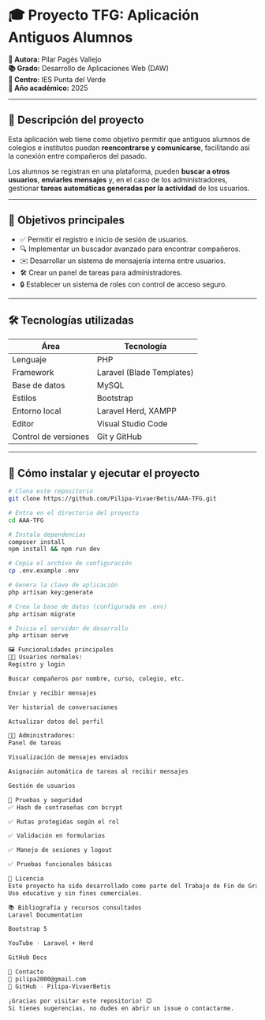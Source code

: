 # 🎓 Proyecto TFG: Aplicación Antiguos Alumnos

**👤 Autora:** Pilar Pagés Vallejo  
**📚 Grado:** Desarrollo de Aplicaciones Web (DAW)  
**🏫 Centro:** IES Punta del Verde  
**📅 Año académico:** 2025  


---

## 🧩 Descripción del proyecto

Esta aplicación web tiene como objetivo permitir que antiguos alumnos de colegios e institutos puedan **reencontrarse y comunicarse**, facilitando así la conexión entre compañeros del pasado.

Los alumnos se registran en una plataforma, pueden **buscar a otros usuarios**, **enviarles mensajes** y, en el caso de los administradores, gestionar **tareas automáticas generadas por la actividad** de los usuarios.

---

## 🎯 Objetivos principales

- ✅ Permitir el registro e inicio de sesión de usuarios.
- 🔍 Implementar un buscador avanzado para encontrar compañeros.
- ✉️ Desarrollar un sistema de mensajería interna entre usuarios.
- 🛠️ Crear un panel de tareas para administradores.
- 🔒 Establecer un sistema de roles con control de acceso seguro.

---

## 🛠️ Tecnologías utilizadas

| Área           | Tecnología                            |
|----------------|----------------------------------------|
| Lenguaje       | PHP                                    |
| Framework      | Laravel (Blade Templates)              |
| Base de datos  | MySQL                                  |
| Estilos        | Bootstrap                              |
| Entorno local  | Laravel Herd, XAMPP                    |
| Editor         | Visual Studio Code                     |
| Control de versiones | Git y GitHub                    |

---

## 🚀 Cómo instalar y ejecutar el proyecto

```bash
# Clona este repositorio
git clone https://github.com/Pilipa-VivaerBetis/AAA-TFG.git

# Entra en el directorio del proyecto
cd AAA-TFG

# Instala dependencias
composer install
npm install && npm run dev

# Copia el archivo de configuración
cp .env.example .env

# Genera la clave de aplicación
php artisan key:generate

# Crea la base de datos (configurada en .env)
php artisan migrate

# Inicia el servidor de desarrollo
php artisan serve

🖼️ Funcionalidades principales
🧑‍🎓 Usuarios normales:
Registro y login

Buscar compañeros por nombre, curso, colegio, etc.

Enviar y recibir mensajes

Ver historial de conversaciones

Actualizar datos del perfil

🧑‍💼 Administradores:
Panel de tareas

Visualización de mensajes enviados

Asignación automática de tareas al recibir mensajes

Gestión de usuarios

🧪 Pruebas y seguridad
✅ Hash de contraseñas con bcrypt

✅ Rutas protegidas según el rol

✅ Validación en formularios

✅ Manejo de sesiones y logout

✅ Pruebas funcionales básicas

📄 Licencia
Este proyecto ha sido desarrollado como parte del Trabajo de Fin de Grado en DAW.
Uso educativo y sin fines comerciales.

📚 Bibliografía y recursos consultados
Laravel Documentation

Bootstrap 5

YouTube - Laravel + Herd

GitHub Docs

💬 Contacto
📧 pilipa2000@gmail.com
🔗 GitHub - Pilipa-VivaerBetis

¡Gracias por visitar este repositorio! 😊
Si tienes sugerencias, no dudes en abrir un issue o contactarme.

